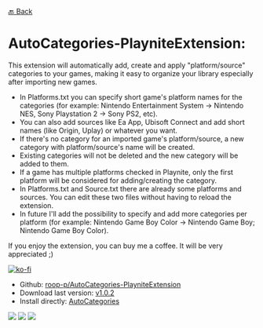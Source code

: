 [🔙 Back](https://roob-p.github.io)
# AutoCategories-PlayniteExtension:

This extension will automatically add, create and apply "platform/source" categories to your games, making it easy to organize your library especially after importing new games. 

- In Platforms.txt you can specify short game's platform names for the categories (for example: Nintendo Entertainment System -> Nintendo NES, Sony Playstation 2 -> Sony PS2, etc).
- You can also add sources like Ea App, Ubisoft Connect and add short names (like Origin, Uplay) or whatever you want.   
- If there's no category for an imported game's platform/source, a new category with platform/source's name will be created.
- Existing categories will not be deleted and the new category will be added to them.
- If a game has multiple platforms checked in Playnite, only the first platform will be considered for adding/creating the category.
- In Platforms.txt and Source.txt there are already some platforms and sources. You can edit these two files without having to reload the extension.  
- In future I'll add the possibility to specify and add more categories per platform (for example: Nintendo Game Boy Color -> Nintendo Game Boy; Nintendo Game Boy Color).


If you enjoy the extension, you can buy me a coffee. It will be very appreciated ;)

[![ko-fi](https://ko-fi.com/img/githubbutton_sm.svg)](https://ko-fi.com/E1E214R1KB)

- Github: [roop-p/AutoCategories-PlayniteExtension](https://github.com/roob-p/AutoCategories-PlayniteExtension/)
- Download last version:
[v1.0.2](https://github.com/roob-p/AutoCategories-PlayniteExtension/releases/download/v1.0.2/Autocategories_v1.0.2.pext)
- Install directly:
  [AutoCategories](https://playnite.link/addons.html#AutoCategories)

![](https://raw.githubusercontent.com/roob-p/AutoCategories-PlayniteExtension/main/media/1.gif)
![](https://raw.githubusercontent.com/roob-p/AutoCategories-PlayniteExtension/main/media/3.gif)
![](https://raw.githubusercontent.com/roob-p/AutoCategories-PlayniteExtension/main/media/2.gif)




